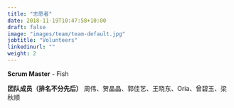 ```yaml
---
title: "志愿者"
date: 2018-11-19T10:47:58+10:00
draft: false
image: "images/team/team-default.jpg"
jobtitle: "Volunteers"
linkedinurl: ""
weight: 2
---
```


**Scrum Master** - Fish

**团队成员（排名不分先后）**
周伟、贺晶晶、郭佳艺、王晓东、Oria、曾碧玉、梁秋顺